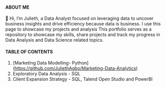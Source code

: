 #### ABOUT ME
🥂 Hi, I’m Julieth, a Data Analyst focused on leveraging data to uncover business insights and drive efficiency because data is business. I use this page to showcase my projects and analysis
This portfolio serves as a repository to showcase my skills, share projects and track my progress in Data Analysis and Data Science related topics.

#### TABLE OF CONTENTS
1. [Marketing Data Modelling- Python] (https://github.com/JuliethAgbo/Marketing-Data-Analytics)
2. Exploratory Data Analysis - SQL
3. Client Expansion Strategy - SQL, Talend Open Studio and PowerBI
